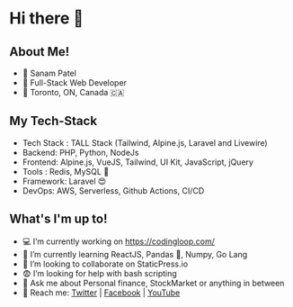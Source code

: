 # Hi there 👋

## About Me!
- :man: Sanam Patel
- :billed_cap: Full-Stack Web Developer
- :round_pushpin: Toronto, ON, Canada :canada:

## My Tech-Stack

- Tech Stack : TALL Stack (Tailwind, Alpine.js, Laravel and Livewire)
- Backend: PHP, Python, NodeJs
- Frontend: Alpine.js, VueJS, Tailwind, UI Kit, JavaScript, jQuery
- Tools : Redis, MySQL :toolbox:
- Framework: Laravel :heart_eyes:
- DevOps: AWS, Serverless, Github Actions, CI/CD
 
## What's I'm up to!

- :computer:  I’m currently working on https://codingloop.com/
- :book:  I’m currently learning ReactJS, Pandas :panda_face:, Numpy, Go Lang
- :raising_hand:  I’m looking to collaborate on StaticPress.io
- :fearful:  I’m looking for help with bash scripting
- :money_with_wings:  Ask me about Personal finance, StockMarket or anything in between
- :postbox:  Reach me: [Twitter](https://twitter.com/patelsanam) |  [Facebook](https://facebook.com/patelsanam) | [YouTube](https://www.youtube.com/channel/UCREDfputg8MPOVZdtbLxa3A)
